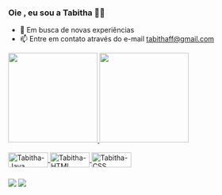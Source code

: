 ### Oie , eu sou a Tabitha 🙋‍♀️

- 🌱 Em busca de novas experiências 
- 📫 Entre em contato através do e-mail tabithaff@gmail.com


<div>
  <a href="https://github.com/Tabitha-Silva98">
  <img height="180em"src="https://github-readme-stats.vercel.app/api?username=Tabitha-Silva98&show_icons=true&theme=dracula&include_all_commits=true&count_private=true"/>
      <img height="180em"src="https://github-readme-stats.vercel.app/api/top-langs/?username=Tabitha-Silva98&layout=compact&langs_count=7&theme=dracula"/>
</div>
  
  
  <div style="display: inline_block"><br>
 <img align="center" alt="Tabitha-Java" height="30" width="80" src="https://img.shields.io/badge/Java-000?style=for-the-badge&logo=java">
  <img align="center" alt="Tabitha-HTML" height="30" width="80" src="https://img.shields.io/badge/HTML5-E34F26?style=for-the-badge&logo=html5&logoColor=white">
  <img align="center" alt="Tabitha-CSS" height="30" width="80" src="https://img.shields.io/badge/CSS-239120?&style=for-the-badge&logo=css3&logoColor=white">
</div>
  
  ###
  
  <div>
  <a href = "mailto:tabithaff@gmail.com"><img src="https://img.shields.io/badge/-Gmail-%23333?style=for-the-badge&logo=gmail&logoColor=white" destino ="_blank"></a>
  <a href="https://www.linkedin.com/in/tabitha-silva-47b15714a/" target="_blank"><img src="https://img.shields.io/badge/LinkedIn-0077B5?style=for-the-badge&logo=linkedin&logoColor=white"></a
 </div>

